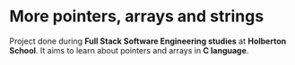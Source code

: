 # More pointers, arrays and strings

Project done during **Full Stack Software Engineering studies** at **Holberton School**. It aims to learn about pointers and arrays in **C language**.